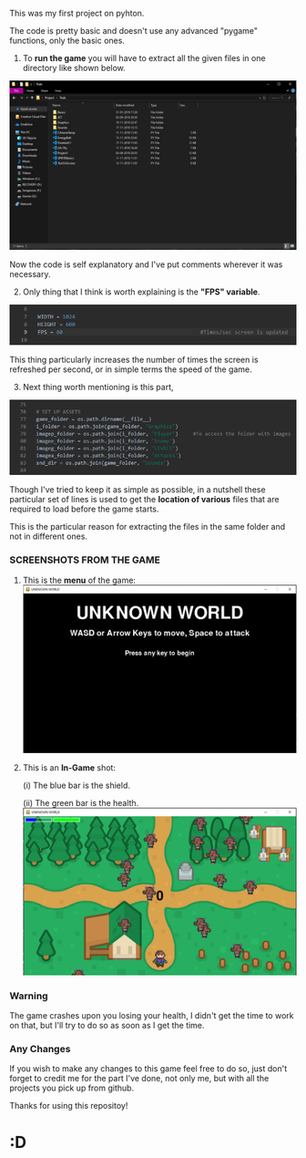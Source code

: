 This was my first project on pyhton.

The code is pretty basic and doesn't use any advanced "pygame" functions, only the basic ones.

1. To **run the game** you will have to extract all the given files in one directory like shown below.

![](Images/Folder.PNG) 

Now the code is self explanatory and I've put comments wherever it was necessary.

2. Only thing that I think is worth explaining is the **"FPS" variable**.

![](Images/SS%20Fps.PNG)

This thing particularly increases the number of times the screen is refreshed per second, or in simple terms the speed of the game.

3. Next thing worth mentioning is this part, 

![](Images/SS%20Directories.PNG)

Though I've tried to keep it as simple as possible, in a nutshell these particular set of lines is used to get the **location of various** files that are required to load before the game starts.

This is the particular reason for extracting the files in the same folder and not in different ones.

### SCREENSHOTS FROM THE GAME

1. This is the **menu** of the game:
![](Images/SS%20Menu.PNG)

2. This is an **In-Game** shot:
    
    (i) The blue bar is the shield.
    
    (ii) The green bar is the health.
    ![](Images/SS%201.PNG)
    
### Warning
The game crashes upon you losing your health, I didn't get the time to work on that, but I'll try to do so as soon as I get the time.

### Any Changes 
If you wish to make any changes to this game feel free to do so, just don't forget to credit me for the part I've done, not only me, but with all the projects you pick up from github.

Thanks for using this repositoy! 

# :D
